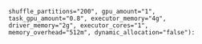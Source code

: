  
                     shuffle_partitions="200", gpu_amount="1", 
                     task_gpu_amount="0.8", executor_memory="4g", 
                     driver_memory="2g", executor_cores="1", 
                     memory_overhead="512m", dynamic_allocation="false"):